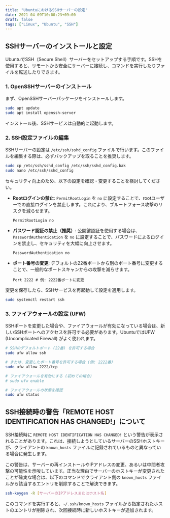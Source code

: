 ```yaml
---
title: "UbuntuにおけるSSHサーバーの設定"
date: 2021-04-09T10:00:23+09:00
draft: false
tags: ["Linux", "Ubuntu", "SSH"] 
---
```

<!--more-->
## SSHサーバーのインストールと設定

UbuntuでSSH（Secure Shell）サーバーをセットアップする手順です。SSHを使用すると、リモートから安全にサーバーに接続し、コマンドを実行したりファイルを転送したりできます。

### 1. OpenSSHサーバーのインストール

まず、OpenSSHサーバーパッケージをインストールします。

```bash
sudo apt update
sudo apt install openssh-server
```

インストール後、SSHサービスは自動的に起動します。

### 2. SSH設定ファイルの編集

SSHサーバーの設定は `/etc/ssh/sshd_config` ファイルで行います。このファイルを編集する際は、必ずバックアップを取ることを推奨します。

```bash
sudo cp /etc/ssh/sshd_config /etc/ssh/sshd_config.bak
sudo nano /etc/ssh/sshd_config
```

セキュリティ向上のため、以下の設定を確認・変更することを検討してください。

-   **Rootログインの禁止**: `PermitRootLogin` を `no` に設定することで、rootユーザーでの直接ログインを禁止します。これにより、ブルートフォース攻撃のリスクを減らせます。
    ```
    PermitRootLogin no
    ```
-   **パスワード認証の禁止（推奨）**: 公開鍵認証を使用する場合は、`PasswordAuthentication` を `no` に設定することで、パスワードによるログインを禁止し、セキュリティを大幅に向上させます。
    ```
    PasswordAuthentication no
    ```
-   **ポート番号の変更**: デフォルトの22番ポートから別のポート番号に変更することで、一般的なポートスキャンからの攻撃を減らせます。
    ```
    Port 2222 # 例: 2222番ポートに変更
    ```

変更を保存したら、SSHサービスを再起動して設定を適用します。

```bash
sudo systemctl restart ssh
```

### 3. ファイアウォールの設定 (UFW)

SSHポートを変更した場合や、ファイアウォールが有効になっている場合は、新しいSSHポートへのアクセスを許可する必要があります。UbuntuではUFW (Uncomplicated Firewall) がよく使われます。

```bash
# SSHのデフォルトポート (22番) を許可する場合
sudo ufw allow ssh

# または、変更したポート番号を許可する場合 (例: 2222番)
sudo ufw allow 2222/tcp

# ファイアウォールを有効にする (初めての場合)
# sudo ufw enable

# ファイアウォールの状態を確認
sudo ufw status
```

## SSH接続時の警告「REMOTE HOST IDENTIFICATION HAS CHANGED!」について

SSH接続時に `REMOTE HOST IDENTIFICATION HAS CHANGED!` という警告が表示されることがあります。これは、接続しようとしているサーバーのSSHホストキーが、クライアントの `known_hosts` ファイルに記録されているものと異なっている場合に発生します。

この警告は、サーバーの再インストールやIPアドレスの変更、あるいは中間者攻撃の可能性を示唆しています。正当な理由でサーバーのホストキーが変更されたことが確実な場合は、以下のコマンドでクライアント側の `known_hosts` ファイルから該当するエントリを削除することで解決できます。

```bash
ssh-keygen -R [サーバーのIPアドレスまたはホスト名]
```

このコマンドを実行すると、`~/.ssh/known_hosts` ファイルから指定されたホストのエントリが削除され、次回接続時に新しいホストキーが追加されます。

